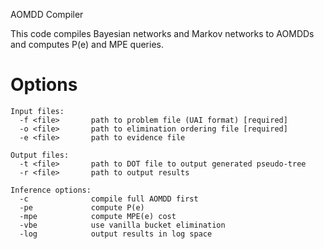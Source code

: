AOMDD Compiler

This code compiles Bayesian networks and Markov networks to AOMDDs and computes P(e) and MPE queries.

# Options
    Input files:
      -f <file>       path to problem file (UAI format) [required]
      -o <file>       path to elimination ordering file [required]
      -e <file>       path to evidence file

    Output files:
      -t <file>       path to DOT file to output generated pseudo-tree
      -r <file>       path to output results

    Inference options:
      -c              compile full AOMDD first
      -pe             compute P(e)
      -mpe            compute MPE(e) cost
      -vbe            use vanilla bucket elimination
      -log            output results in log space
